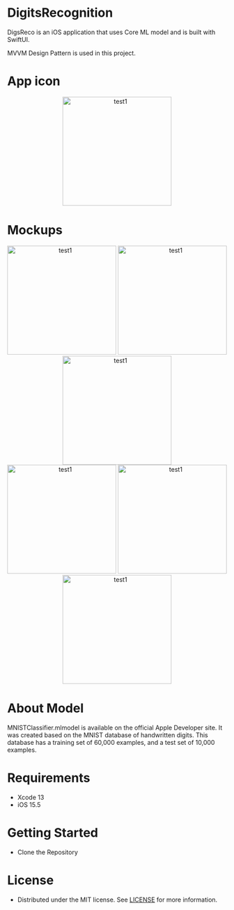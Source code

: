 # DigitsRecognition

DigsReco is an iOS application that uses Core ML model and is built with SwiftUI. 

MVVM Design Pattern is used in this project.

# App icon 

<p align="center">
  <img width="250" alt="test1" src="https://user-images.githubusercontent.com/72377506/185816132-7fd0b6c4-02fa-447f-b1dd-5f841f7f892f.png">
</p>

# Mockups
<p align="center">
  <img width="250" alt="test1" src="https://user-images.githubusercontent.com/72377506/185770900-f9a18b06-b906-494f-a558-90a083b92641.png">
  <img width="250" alt="test1" src="https://user-images.githubusercontent.com/72377506/185770909-e8e9fdd8-3701-4ad0-9c39-1b70ad4adfa7.png">
  <img width="250" alt="test1" src="https://user-images.githubusercontent.com/72377506/185770910-a415db75-8a83-4509-8a20-ac67011e9a3c.png">
  <br>
  <img width="250" alt="test1" src="https://user-images.githubusercontent.com/72377506/185770986-66b78b50-3bda-4c7b-819f-676140cff449.png">
  <img width="250" alt="test1" src="https://user-images.githubusercontent.com/72377506/185770987-ca3a23ad-4be1-41d3-8f2c-4b1ab4079880.png">
  <img width="250" alt="test1" src="https://user-images.githubusercontent.com/72377506/185770988-3cf66e6e-3df2-4388-8418-f5287a828126.png">
</p>

# About Model

MNISTClassifier.mlmodel is available on the official Apple Developer site. It was created based on the MNIST database of handwritten digits. This database has a training set of 60,000 examples, and a test set of 10,000 examples.

# Requirements

* Xcode 13
* iOS 15.5

# Getting Started

* Clone the Repository

# License

* Distributed under the MIT license. See [LICENSE](https://github.com/glitterylungs/DigitsRecognition/blob/main/LICENSE.md) for more information.
